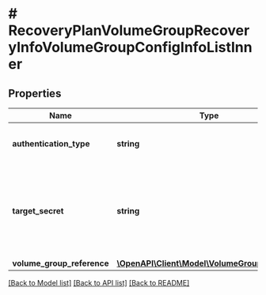 # # RecoveryPlanVolumeGroupRecoveryInfoVolumeGroupConfigInfoListInner

## Properties

Name | Type | Description | Notes
------------ | ------------- | ------------- | -------------
**authentication_type** | **string** | Type of authentication protocol to be used. | [optional]
**target_secret** | **string** | Authentication secret provided to iSCSI initiator for CHAP based authentication of the Volume Group. | [optional]
**volume_group_reference** | [**\OpenAPI\Client\Model\VolumeGroupReference**](VolumeGroupReference.md) |  |

[[Back to Model list]](../../README.md#models) [[Back to API list]](../../README.md#endpoints) [[Back to README]](../../README.md)
